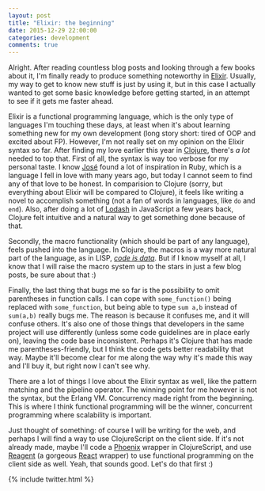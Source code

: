 ```yaml
---
layout: post
title: "Elixir: the beginning"
date: 2015-12-29 22:00:00
categories: development
comments: true
---
```


Alright. After reading countless blog posts and looking through a few books about it, I'm finally ready to produce something noteworthy in [Elixir][elixir]. Usually, my way to get to know new stuff is just by using it, but in this case I actually wanted to get some basic knowledge before getting started, in an attempt to see if it gets me faster ahead.

Elixir is a functional programming language, which is the only type of languages I'm touching these days, at least when it's about learning something new for my own development (long story short: tired of OOP and excited about FP). However, I'm not really set on my opinion on the Elixir syntax so far. After finding my love earlier this year in [Clojure][clojure], there's *a lot* needed to top that. First of all, the syntax is way too verbose for my personal taste. I know [José][jose-valim] found a lot of inspiration in Ruby, which is a language I fell in love with many years ago, but today I cannot seem to find any of that love to be honest. In comparision to Clojure (sorry, but everything about Elixir will be compared to Clojure), it feels like writing a novel to accomplish something (not a fan of words in languages, like `do` and `end`). Also, after doing a lot of [Lodash][lodash] in JavaScript a few years back, Clojure felt intuitive and a natural way to get something done because of that.

Secondly, the macro functionality (which should be part of any language), feels pushed into the language. In Clojure, the macros is a way more natural part of the language, as in LISP, *[code is data][code-is-data]*. But if I know myself at all, I know that I will raise the macro system up to the stars in just a few blog posts, be sure about that :)

Finally, the last thing that bugs me so far is the possibility to omit parentheses in function calls. I can cope with `some_function()` being replaced with `some_function`, but being able to type `sum a,b` instead of `sum(a,b)` really bugs me. The reason is because it confuses me, and it will confuse others. It's also one of those things that developers in the same project will use differently (unless some code guidelines are in place early on), leaving the code base inconsistent. Perhaps it's Clojure that has made me parentheses-friendly, but I think the code gets better readability that way. Maybe it'll become clear for me along the way why it's made this way and I'll buy it, but right now I can't see why.

There are a lot of things I love about the Elixir syntax as well, like the pattern matching and the pipeline operator. The winning point for me however is not the syntax, but the Erlang VM. Concurrency made right from the beginning. This is where I think functional programming will be the winner, concurrent programming where scalability is important.

Just thought of something: of course I will be writing for the web, and perhaps I will find a way to use ClojureScript on the client side. If it's not already made, maybe I'll code a [Phoenix][phoenix] wrapper in ClojureScript, and use [Reagent][reagent] (a gorgeous [React][react] wrapper) to use functional programming on the client side as well. Yeah, that sounds good. Let's do that first :)

{% include twitter.html %}

[elixir]: http://elixir-lang.org
[clojure]: http://clojure.org
[jose-valim]: https://twitter.com/josevalim?lang=en
[lodash]: https://lodash.com
[code-is-data]: https://en.wikipedia.org/wiki/Homoiconicity
[reagent]: https://reagent-project.github.io/
[phoenix]: http://www.phoenixframework.org/
[react]: https://facebook.github.io/react/
